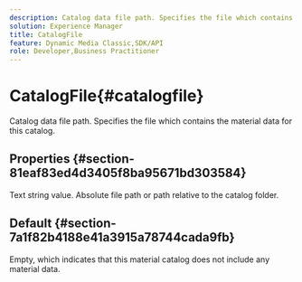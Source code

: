 ```yaml
---
description: Catalog data file path. Specifies the file which contains the material data for this catalog.
solution: Experience Manager
title: CatalogFile
feature: Dynamic Media Classic,SDK/API
role: Developer,Business Practitioner
---
```


# CatalogFile{#catalogfile}

Catalog data file path. Specifies the file which contains the material data for this catalog.

## Properties {#section-81eaf83ed4d3405f8ba95671bd303584}

Text string value. Absolute file path or path relative to the catalog folder.

## Default {#section-7a1f82b4188e41a3915a78744cada9fb}

Empty, which indicates that this material catalog does not include any material data. 
